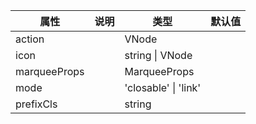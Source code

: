 属性 | 说明 | 类型 | 默认值 
------ | ------ | ------ | ---
action||VNode|
icon||string \| VNode|
marqueeProps||MarqueeProps|
mode||'closable' \| 'link'|
prefixCls||string|